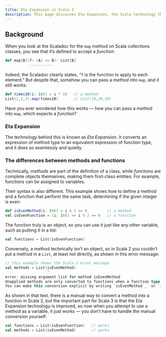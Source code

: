 ```yaml
---
title: Eta Expansion in Scala 3
description: This page discusses Eta Expansion, the Scala technology that automatically and transparently converts methods into functions.
---
```




## Background

When you look at the Scaladoc for the `map` method on Scala collections classes, you see that it’s defined to accept a *function*:

```scala
def map[B](f: (A) => B): List[B]
           -----------
```

Indeed, the Scaladoc clearly states, “`f` is the function to apply to each element.” But despite that, somehow you can pass a *method* into `map`, and it still works:

```scala
def times10(i: Int) = i * 10   // a method
List(1,2,3).map(times10)       // List(10,20,30)
```

Have you ever wondered how this works — how you can pass a *method* into `map`, which expects a *function*?


### Eta Expansion

The technology behind this is known as *Eta Expansion*. It converts an expression of method type to an equivalent expression of function type, and it does so seamlessly and quietly.


### The differences between methods and functions

<!--
  TODO: I got the following “method” definition from this page (https://dotty.epfl.ch/docs/reference/changed-features/eta-expansion-spec.html), but I’m not sure it’s 100% accurate now that methods can exist outside of classes/traits/objects. I’m looking for a clear way to distinguish between methods and functions.
-->
Technically, *methods* are part of the definition of a class, while *functions* are complete objects themselves, making them first-class entities. For example, functions can be assigned to variables.

Their syntax is also different. This example shows how to define a method and a function that perform the same task, determining if the given integer is even:

```scala
def isEvenMethod(i: Int) = i % 2 == 0         // a method
val isEvenFunction = (i: Int) => i % 2 == 0   // a function
```

The function truly is an object, so you can use it just like any other variable, such as putting it in a list:

```scala
val functions = List(isEvenFunction)
```

Conversely, a method technically isn’t an object, so in Scala 2 you couldn’t put a method in a `List`, at least not directly, as shown in this error message:

```scala
// this example shows the Scala 2 error message
val methods = List(isEvenMethod)
                   ^
error: missing argument list for method isEvenMethod
Unapplied methods are only converted to functions when a function type is expected.
You can make this conversion explicit by writing `isEvenMethod _` or `isEvenMethod(_)` instead of `isEvenMethod`.
```

As shown in that text, there is a manual way to convert a method into a function in Scala 2, but the important part for Scala 3 is that the Eta Expansion technology is improved, so now when you attempt to use a method as a variable, it just works — you don’t have to handle the manual conversion yourself:

```scala
val functions = List(isEvenFunction)   // works
val methods = List(isEvenMethod)       // works
```




